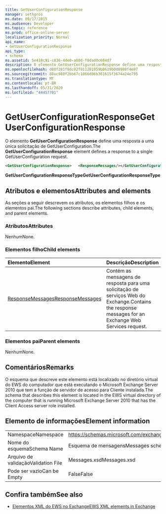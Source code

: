 ```yaml
---
title: GetUserConfigurationResponse
manager: sethgros
ms.date: 09/17/2015
ms.audience: Developer
ms.topic: reference
ms.prod: office-online-server
localization_priority: Normal
api_name:
- GetUserConfigurationResponse
api_type:
- schema
ms.assetid: 5e418c91-c836-4de0-a80d-f0dad0c684d7
description: O elemento GetUserConfigurationResponse define uma resposta a uma única solicitação de GetUserConfiguration.
ms.openlocfilehash: d80f281f8dc02f911281959b8629b0d8908f4e97
ms.sourcegitcommit: 88ec988f2bb67c1866d06b361615f3674a24e795
ms.translationtype: MT
ms.contentlocale: pt-BR
ms.lasthandoff: 05/31/2020
ms.locfileid: "44457701"
---
```

# <a name="getuserconfigurationresponse"></a><span data-ttu-id="40415-103">GetUserConfigurationResponse</span><span class="sxs-lookup"><span data-stu-id="40415-103">GetUserConfigurationResponse</span></span>

<span data-ttu-id="40415-104">O elemento **GetUserConfigurationResponse** define uma resposta a uma única solicitação de GetUserConfiguration.</span><span class="sxs-lookup"><span data-stu-id="40415-104">The **GetUserConfigurationResponse** element defines a response to a single GetUserConfiguration request.</span></span> 
  
```xml
<GetUserConfigurationResponse>   <ResponseMessages/></GetUserConfigurationResponse>
```

 <span data-ttu-id="40415-105">**GetUserConfigurationResponseType**</span><span class="sxs-lookup"><span data-stu-id="40415-105">**GetUserConfigurationResponseType**</span></span>
## <a name="attributes-and-elements"></a><span data-ttu-id="40415-106">Atributos e elementos</span><span class="sxs-lookup"><span data-stu-id="40415-106">Attributes and elements</span></span>

<span data-ttu-id="40415-107">As seções a seguir descrevem os atributos, os elementos filhos e os elementos pai.</span><span class="sxs-lookup"><span data-stu-id="40415-107">The following sections describe attributes, child elements, and parent elements.</span></span>
  
### <a name="attributes"></a><span data-ttu-id="40415-108">Atributos</span><span class="sxs-lookup"><span data-stu-id="40415-108">Attributes</span></span>

<span data-ttu-id="40415-109">Nenhum</span><span class="sxs-lookup"><span data-stu-id="40415-109">None.</span></span>
  
### <a name="child-elements"></a><span data-ttu-id="40415-110">Elementos filho</span><span class="sxs-lookup"><span data-stu-id="40415-110">Child elements</span></span>

|<span data-ttu-id="40415-111">**Elemento**</span><span class="sxs-lookup"><span data-stu-id="40415-111">**Element**</span></span>|<span data-ttu-id="40415-112">**Descrição**</span><span class="sxs-lookup"><span data-stu-id="40415-112">**Description**</span></span>|
|:-----|:-----|
|[<span data-ttu-id="40415-113">ResponseMessages</span><span class="sxs-lookup"><span data-stu-id="40415-113">ResponseMessages</span></span>](responsemessages.md) <br/> |<span data-ttu-id="40415-114">Contém as mensagens de resposta para uma solicitação de serviços Web do Exchange.</span><span class="sxs-lookup"><span data-stu-id="40415-114">Contains the response messages for an Exchange Web Services request.</span></span>  <br/> |
   
### <a name="parent-elements"></a><span data-ttu-id="40415-115">Elementos pai</span><span class="sxs-lookup"><span data-stu-id="40415-115">Parent elements</span></span>

<span data-ttu-id="40415-116">Nenhum</span><span class="sxs-lookup"><span data-stu-id="40415-116">None.</span></span>
  
## <a name="remarks"></a><span data-ttu-id="40415-117">Comentários</span><span class="sxs-lookup"><span data-stu-id="40415-117">Remarks</span></span>

<span data-ttu-id="40415-118">O esquema que descreve este elemento está localizado no diretório virtual do EWS do computador que está executando o Microsoft Exchange Server 2010 que tem a função de servidor de acesso para Cliente instalada.</span><span class="sxs-lookup"><span data-stu-id="40415-118">The schema that describes this element is located in the EWS virtual directory of the computer that is running Microsoft Exchange Server 2010 that has the Client Access server role installed.</span></span>
  
## <a name="element-information"></a><span data-ttu-id="40415-119">Elemento de informações</span><span class="sxs-lookup"><span data-stu-id="40415-119">Element information</span></span>

|||
|:-----|:-----|
|<span data-ttu-id="40415-120">Namespace</span><span class="sxs-lookup"><span data-stu-id="40415-120">Namespace</span></span>  <br/> |https://schemas.microsoft.com/exchange/services/2006/messages  <br/> |
|<span data-ttu-id="40415-121">Nome do esquema</span><span class="sxs-lookup"><span data-stu-id="40415-121">Schema Name</span></span>  <br/> |<span data-ttu-id="40415-122">Esquema de mensagens</span><span class="sxs-lookup"><span data-stu-id="40415-122">Messages schema</span></span>  <br/> |
|<span data-ttu-id="40415-123">Arquivo de validação</span><span class="sxs-lookup"><span data-stu-id="40415-123">Validation File</span></span>  <br/> |<span data-ttu-id="40415-124">Messages.xsd</span><span class="sxs-lookup"><span data-stu-id="40415-124">Messages.xsd</span></span>  <br/> |
|<span data-ttu-id="40415-125">Pode ser vazio</span><span class="sxs-lookup"><span data-stu-id="40415-125">Can be Empty</span></span>  <br/> |<span data-ttu-id="40415-126">False</span><span class="sxs-lookup"><span data-stu-id="40415-126">False</span></span>  <br/> |
   
## <a name="see-also"></a><span data-ttu-id="40415-127">Confira também</span><span class="sxs-lookup"><span data-stu-id="40415-127">See also</span></span>



- [<span data-ttu-id="40415-128">Elementos XML do EWS no Exchange</span><span class="sxs-lookup"><span data-stu-id="40415-128">EWS XML elements in Exchange</span></span>](ews-xml-elements-in-exchange.md)


